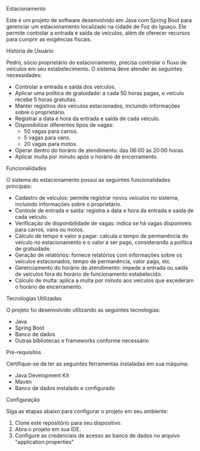 Estacionamento 

Este é um projeto de software desenvolvido em Java com Spring Boot para gerenciar um estacionamento localizado na cidade de Foz do Iguaçu. Ele permite controlar a entrada e saída de veículos, além de oferecer recursos para cumprir as exigências fiscais.

História de Usuário

Pedro, sócio proprietário do estacionamento, precisa controlar o fluxo de veículos em seu estabelecimento. O sistema deve atender às seguintes necessidades:

- Controlar a entrada e saída dos veículos.
- Aplicar uma política de gratuidade: a cada 50 horas pagas, o veículo recebe 5 horas gratuitas.
- Manter registros dos veículos estacionados, incluindo informações sobre o proprietário.
- Registrar a data e hora da entrada e saída de cada veículo.
- Disponibilizar diferentes tipos de vagas:
  - 50 vagas para carros.
  - 5 vagas para vans.
  - 20 vagas para motos.
- Operar dentro do horário de atendimento: das 06:00 às 20:00 horas.
- Aplicar multa por minuto após o horário de encerramento.

Funcionalidades

O sistema do estacionamento possui as seguintes funcionalidades principais:

- Cadastro de veículos: permite registrar novos veículos no sistema, incluindo informações sobre o proprietário.
- Controle de entrada e saída: registra a data e hora da entrada e saída de cada veículo.
- Verificação de disponibilidade de vagas: indica se há vagas disponíveis para carros, vans ou motos.
- Cálculo de tempo e valor a pagar: calcula o tempo de permanência do veículo no estacionamento e o valor a ser pago, considerando a política de gratuidade.
- Geração de relatórios: fornece relatórios com informações sobre os veículos estacionados, tempo de permanência, valor pago, etc.
- Gerenciamento do horário de atendimento: impede a entrada ou saída de veículos fora do horário de funcionamento estabelecido.
- Cálculo de multa: aplica a multa por minuto aos veículos que excederam o horário de encerramento.

Tecnologias Utilizadas

O projeto foi desenvolvido utilizando as seguintes tecnologias:

- Java
- Spring Boot
- Banco de dados 
- Outras bibliotecas e frameworks conforme necessário

Pré-requisitos

Certifique-se de ter as seguintes ferramentas instaladas em sua máquina:

- Java Development Kit 
- Maven 
- Banco de dados instalado e configurado

Configuração

Siga as etapas abaixo para configurar o projeto em seu ambiente:

1. Clone este repositório para seu dispositivo.
2. Abra o projeto em sua IDE.
3. Configure as credenciais de acesso ao banco de dados no arquivo "application.properties"
